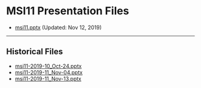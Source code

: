 <!--
This is a machine generated file, and should not be edited, as it will be overwritten with future updates.
-->

# MSI11 Presentation Files

- [msi11.pptx](https://globaleventcdn.blob.core.windows.net/assets/msi/msi11/msi11.pptx) (Updated: Nov 12, 2019)
---
## Historical Files
- [msi11-2019-10_Oct-24.pptx](https://globaleventcdn.blob.core.windows.net/assets/msi/msi11/msi11-2019-10_Oct-24.pptx)
- [msi11-2019-11_Nov-04.pptx](https://globaleventcdn.blob.core.windows.net/assets/msi/msi11/msi11-2019-11_Nov-04.pptx)
- [msi11-2019-11_Nov-13.pptx](https://globaleventcdn.blob.core.windows.net/assets/msi/msi11/msi11-2019-11_Nov-13.pptx)


